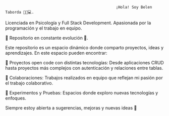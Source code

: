                                                      ¡Hola! Soy Belen Taborda 👩🏻💻. 

Licenciada en Psicología y Full Stack Development. 
Apasionada por la programación y el trabajo en equipo. 

🚀 Repositorio en constante evolución 🚀.

Este repositorio es un espacio dinámico donde comparto proyectos, ideas y aprendizajes. En este espacio pueden encontrar:

  📌 Proyectos open code con distintas tecnologías: Desde aplicaciones CRUD hasta proyectos más complejos con autenticación y relaciones entre tablas.

  📌 Colaboraciones: Trabajos realizados en equipo que reflejan mi pasión por el trabajo colaborativo.

  📌 Experimentos y Pruebas: Espacios donde exploro nuevas tecnologías y enfoques.
  

Siempre estoy abierta a sugerencias, mejoras y nuevas ideas 🌈
